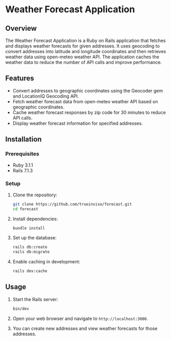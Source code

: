 # Weather Forecast Application

## Overview

The Weather Forecast Application is a Ruby on Rails application that fetches and displays weather forecasts for given addresses. It uses geocoding to convert addresses into latitude and longitude coordinates and then retrieves weather data using open-meteo weather API. The application caches the weather data to reduce the number of API calls and improve performance.

## Features

- Convert addresses to geographic coordinates using the Geocoder gem and LocationIQ Geocoding API.
- Fetch weather forecast data from open-meteo weather API based on geographic coordinates.
- Cache weather forecast responses by zip code for 30 minutes to reduce API calls.
- Display weather forecast information for specified addresses.

## Installation

### Prerequisites

- Ruby 3.1.1
- Rails 7.1.3

### Setup

1. Clone the repository:

    ```bash
    git clone https://github.com/trueinviso/forecast.git
    cd forecast
    ```

2. Install dependencies:

    ```bash
    bundle install
    ```

3. Set up the database:

    ```bash
    rails db:create
    rails db:migrate
    ```

4. Enable caching in development:

    ```bash
    rails dev:cache
    ```

## Usage

1. Start the Rails server:

    ```bash
    bin/dev
    ```

2. Open your web browser and navigate to `http://localhost:3000`.

3. You can create new addresses and view weather forecasts for those addresses.
